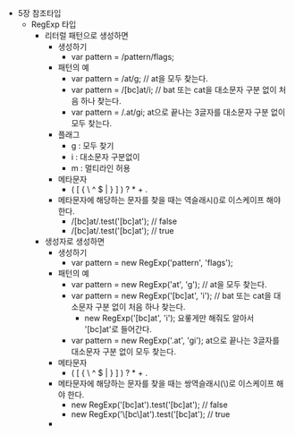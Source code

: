 - 5장 참조타입
  - RegExp 타입
      - 리터럴 패턴으로 생성하면
        - 생성하기
          - var pattern = /pattern/flags;
        - 패턴의 예
          - var pattern = /at/g; // at을 모두 찾는다.
          - var pattern = /[bc]at/i; // bat 또는 cat을 대소문자 구분 없이 처음 하나 찾는다.
          - var pattern = /.at/gi; at으로 끝나는 3글자를 대소문자 구분 없이 모두 찾는다.
        - 플래그
          - g : 모두 찾기
          - i : 대소문자 구분없이
          - m : 멀티라인 허용
        - 메타문자
          - ( [ { \ ^ $ | } ] ) ? * + .
        - 메타문자에 해당하는 문자를 찾을 때는 역슬래시(\)로 이스케이프 해야 한다.
          - /[bc]at/.test('[bc]at'); // false
          - /\[bc\]at/.test('[bc]at'); // true
      - 생성자로 생성하면
        - 생성하기
          - var pattern = new RegExp('pattern', 'flags');
        - 패턴의 예
          - var pattern = new RegExp('at', 'g'); // at을 모두 찾는다.
          - var pattern = new RegExp('\[bc\]at', 'i'); // bat 또는 cat을 대소문자 구분 없이 처음 하나 찾는다.
            - new RegExp('[bc]at', 'i'); 요롷게만 해줘도 알아서 '\[bc\]at'로 들어간다.
          - var pattern = new RegExp('\.at', 'gi'); at으로 끝나는 3글자를 대소문자 구분 없이 모두 찾는다.
        - 메타문자
          - ( [ { \ ^ $ | } ] ) ? * + .
        - 메타문자에 해당하는 문자를 찾을 때는 쌍역슬래시(\\)로 이스케이프 해야 한다.
          - new RegExp('\[bc\]at').test('[bc]at'); // false
          - new RegExp('\\[bc\\]at').test('[bc]at'); // true
        - 
